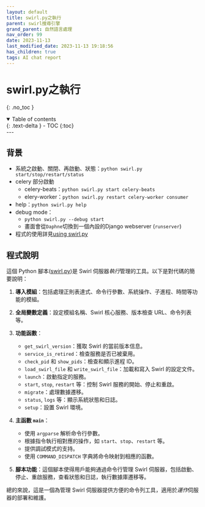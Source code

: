 ```yaml
---
layout: default
title: swirl.py之執行
parent: swirl搜尋引擎
grand_parent: 自然語言處理
nav_order: 99
date: 2023-11-13
last_modified_date: 2023-11-13 19:18:56
has_children: true
tags: AI chat report
---
```


# swirl.py之執行
{: .no_toc }

<details open markdown="block">
  <summary>
    Table of contents
  </summary>
  {: .text-delta }
- TOC
{:toc}
</details>
---

## 背景

- 系統之啟動、關閉、再啟動、狀態：`python swirl.py start/stop/restart/status`
- celery 部分啟動
  - celery-beats：`python swirl.py start celery-beats`
  - elery-worker：`python swirl.py restart celery-worker consumer`
- help：`python swirl.py help`
- debug mode：
  - `python swirl.py --debug start`
  - 畫面會從`Daphne`切換到一個內設的Django webserver (`runserver`)
- 程式的使用詳見[using swirl.py](https://sinotec2.github.io/AIEE/NLP/swirl/docs/Admin-Guide/#using-swirlpy)

## 程式說明

這個 Python 腳本([swirl.py](./swirl.py))是 Swirl 伺服器*執行*管理的工具。以下是對代碼的簡要說明：

1. **導入模組**：包括處理正則表達式、命令行參數、系統操作、子進程、時間等功能的模組。

2. **全局變數定義**：設定模組名稱、Swirl 核心服務、版本檢查 URL、命令列表等。

3. **功能函數**：
   - `get_swirl_version`：獲取 Swirl 的當前版本信息。
   - `service_is_retired`：檢查服務是否已被棄用。
   - `check_pid` 和 `show_pids`：檢查和顯示進程 ID。
   - `load_swirl_file` 和 `write_swirl_file`：加載和寫入 Swirl 的設定文件。
   - `launch`：啟動指定的服務。
   - `start`, `stop`, `restart` 等：控制 Swirl 服務的開始、停止和重啟。
   - `migrate`：處理數據遷移。
   - `status`, `logs` 等：顯示系統狀態和日誌。
   - `setup`：設置 Swirl 環境。

4. **主函數 `main`**：
   - 使用 `argparse` 解析命令行參數。
   - 根據指令執行相對應的操作，如 `start`、`stop`、`restart` 等。
   - 提供調試模式的支持。
   - 使用 `COMMAND_DISPATCH` 字典將命令映射到相應的函數。

5. **腳本功能**：這個腳本使得用戶能夠通過命令行管理 Swirl 伺服器，包括啟動、停止、重啟服務，查看狀態和日誌，執行數據庫遷移等。

總的來說，這是一個為管理 Swirl 伺服器提供方便的命令列工具，適用於*運作*伺服器的部署和維護。
